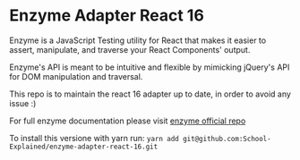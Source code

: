 Enzyme Adapter React 16
=======

Enzyme is a JavaScript Testing utility for React that makes it easier to assert, manipulate,
and traverse your React Components' output.

Enzyme's API is meant to be intuitive and flexible by mimicking jQuery's API for DOM manipulation
and traversal.

This repo is to maintain the react 16 adapter up to date, in order to avoid any issue :)

For full enzyme documentation please visit [enzyme official repo](https://github.com/airbnb/enzyme/)


To install this versione with yarn run:
`yarn add git@github.com:School-Explained/enzyme-adapter-react-16.git`